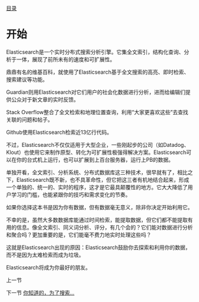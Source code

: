 [目录](README.MD)

开始
=========


Elasticsearch是一个实时分布式搜索分析引擎。它集全文索引，结构化查询、分析于一体，展现了前所未有的速度和可扩展性。

鼎鼎有名的维基百科，就使用了Elasticsearch基于全文搜索的高亮、即时检索、搜索建议等功能。

Guardian则用Elasticsearch对它们用户的社会化数据进行分析，进而给编辑们提供公众对于新文章的实时反馈。

Stack Overflow整合了全文检索和地理位置查询，利用“大家更喜欢这些”去查找关联的问题和帖子。

Github使用Elasticsearch检索近13亿行代码。

不过，Elasticsearch不仅仅适用于大型企业，一些刚起步的公司（如Datadog、Klout）也使用它来制作原型、转化为可扩展性极强得解决方案。Elasticsearch可以在你的台式机上运行，也可以扩展到上百台服务器，运行上PB的数据。

单独开看，全文索引、分析系统、分布式数据库这三种技术，很早就有了，相比之下，Elasticsearch既不新，也不具革命性，但它把这三者有机地结合起来，形成一个单独的、统一的、实时的程序，这才是它最具颠覆性的地方。它大大降低了用户学习的门槛，也能紧跟你的技巧和需求变化的节奏。

如果你选择这本书是因为你有数据，但有数据毫无意义，除非你决定开始利用它。

不幸的是，虽然大多数数据库能通过时间检索，能提取数据，但它们都不能提取有用的信息。像全文索引、同义词分析、评分，有几个会的？它们能对数据进行分析和聚合吗？更加重要的是，它们能毫不费力地实时处理这些吗？

这就是Elasticsearch出现的原因：Elasticsearch鼓励你去探索和利用你的数据，而不是因为太难检索而成为垃圾。

Elasticsearch将成为你最好的朋友。

上一节 

下一节 [你知道的，为了搜索...](you-know-for-search.md)
